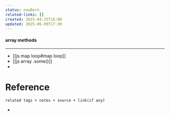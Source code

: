 ```yaml
---
status: newBorn
related-links: []
created: 2025-04-25T16:00
updated: 2025-06-09T17:30
---
```



#### array methods
---

- [[js map loop#map loop]]
- [[js array .some()]]
- 


# Reference
`related tags + notes + source + link(if any)`
 
- 